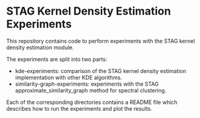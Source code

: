 # STAG Kernel Density Estimation Experiments
This repository contains code to perform experiments with the STAG kernel
density estimation module.

The experiments are split into two parts:
- kde-experiments: comparison of the STAG kernel density estimation implementation with other KDE algorithms.
- similarity-graph-experiments: experiments with the STAG approximate_similarity_graph method for spectral clustering.

Each of the corresponding directories contains a README file which describes how to run the experiments and plot
the results.
